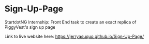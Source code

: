# Sign-Up-Page
StartdotNG Internship: Front End task to create an exact replica of PiggyVest's sign up page

Link to live website here:
https://jerryasuquo.github.io/Sign-Up-Page/
